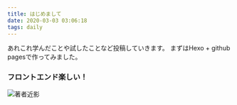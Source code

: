 ```yaml
---
title: はじめまして
date: 2020-03-03 03:06:18
tags: daily
---
```


あれこれ学んだことや試したことなど投稿していきます。
まずはHexo + github pagesで作ってみました。

### フロントエンド楽しい！
![著者近影](https://photos.app.goo.gl/uvhfswn7qF4nyGKp6 "スケッチ風自撮り")
